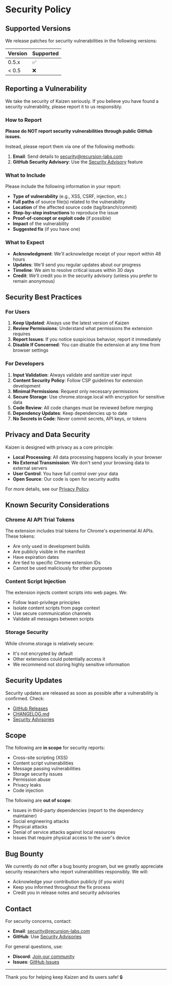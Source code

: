 # Security Policy

## Supported Versions

We release patches for security vulnerabilities in the following versions:

| Version | Supported          |
| ------- | ------------------ |
| 0.5.x   | :white_check_mark: |
| < 0.5   | :x:                |

## Reporting a Vulnerability

We take the security of Kaizen seriously. If you believe you have found a security vulnerability, please report it to us responsibly.

### How to Report

**Please do NOT report security vulnerabilities through public GitHub issues.**

Instead, please report them via one of the following methods:

1. **Email**: Send details to [security@recursion-labs.com](mailto:security@recursion-labs.com)
2. **GitHub Security Advisory**: Use the [Security Advisory](https://github.com/Recursion-Labs/kaizen/security/advisories/new) feature

### What to Include

Please include the following information in your report:

- **Type of vulnerability** (e.g., XSS, CSRF, injection, etc.)
- **Full paths** of source file(s) related to the vulnerability
- **Location** of the affected source code (tag/branch/commit)
- **Step-by-step instructions** to reproduce the issue
- **Proof-of-concept or exploit code** (if possible)
- **Impact** of the vulnerability
- **Suggested fix** (if you have one)

### What to Expect

- **Acknowledgment**: We'll acknowledge receipt of your report within 48 hours
- **Updates**: We'll send you regular updates about our progress
- **Timeline**: We aim to resolve critical issues within 30 days
- **Credit**: We'll credit you in the security advisory (unless you prefer to remain anonymous)

## Security Best Practices

### For Users

1. **Keep Updated**: Always use the latest version of Kaizen
2. **Review Permissions**: Understand what permissions the extension requires
3. **Report Issues**: If you notice suspicious behavior, report it immediately
4. **Disable If Concerned**: You can disable the extension at any time from browser settings

### For Developers

1. **Input Validation**: Always validate and sanitize user input
2. **Content Security Policy**: Follow CSP guidelines for extension development
3. **Minimal Permissions**: Request only necessary permissions
4. **Secure Storage**: Use chrome.storage.local with encryption for sensitive data
5. **Code Review**: All code changes must be reviewed before merging
6. **Dependency Updates**: Keep dependencies up to date
7. **No Secrets in Code**: Never commit secrets, API keys, or tokens

## Privacy and Data Security

Kaizen is designed with privacy as a core principle:

- **Local Processing**: All data processing happens locally in your browser
- **No External Transmission**: We don't send your browsing data to external servers
- **User Control**: You have full control over your data
- **Open Source**: Our code is open for security audits

For more details, see our [Privacy Policy](PRIVACY.md).

## Known Security Considerations

### Chrome AI API Trial Tokens

The extension includes trial tokens for Chrome's experimental AI APIs. These tokens:
- Are only used in development builds
- Are publicly visible in the manifest
- Have expiration dates
- Are tied to specific Chrome extension IDs
- Cannot be used maliciously for other purposes

### Content Script Injection

The extension injects content scripts into web pages. We:
- Follow least-privilege principles
- Isolate content scripts from page context
- Use secure communication channels
- Validate all messages between scripts

### Storage Security

While chrome.storage is relatively secure:
- It's not encrypted by default
- Other extensions could potentially access it
- We recommend not storing highly sensitive information

## Security Updates

Security updates are released as soon as possible after a vulnerability is confirmed. Check:
- [GitHub Releases](https://github.com/Recursion-Labs/kaizen/releases)
- [CHANGELOG.md](CHANGELOG.md)
- [Security Advisories](https://github.com/Recursion-Labs/kaizen/security/advisories)

## Scope

The following are **in scope** for security reports:
- Cross-site scripting (XSS)
- Content script vulnerabilities
- Message passing vulnerabilities
- Storage security issues
- Permission abuse
- Privacy leaks
- Code injection

The following are **out of scope**:
- Issues in third-party dependencies (report to the dependency maintainer)
- Social engineering attacks
- Physical attacks
- Denial of service attacks against local resources
- Issues that require physical access to the user's device

## Bug Bounty

We currently do not offer a bug bounty program, but we greatly appreciate security researchers who report vulnerabilities responsibly. We will:
- Acknowledge your contribution publicly (if you wish)
- Keep you informed throughout the fix process
- Credit you in release notes and security advisories

## Contact

For security concerns, contact:
- **Email**: security@recursion-labs.com
- **GitHub**: Use [Security Advisories](https://github.com/Recursion-Labs/kaizen/security/advisories)

For general questions, use:
- **Discord**: [Join our community](https://discord.gg/4ERQ6jgV9a)
- **Issues**: [GitHub Issues](https://github.com/Recursion-Labs/kaizen/issues)

---

Thank you for helping keep Kaizen and its users safe! 🔒
